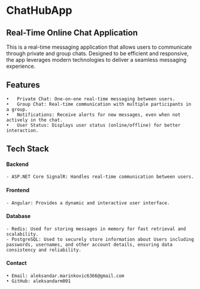 # ChatHubApp

## Real-Time Online Chat Application

This is a real-time messaging application that allows users to communicate through private and group chats. Designed to be efficient and responsive, the app leverages modern technologies to deliver a seamless messaging experience.

## Features
	•	Private Chat: One-on-one real-time messaging between users.
	•	Group Chat: Real-time communication with multiple participants in a group.
	•	Notifications: Receive alerts for new messages, even when not actively in the chat.
	•	User Status: Displays user status (online/offline) for better interaction.

## Tech Stack

#### Backend
	- ASP.NET Core SignalR: Handles real-time communication between users.

#### Frontend
	- Angular: Provides a dynamic and interactive user interface.

#### Database
	- Redis: Used for storing messages in memory for fast retrieval and scalability.
 	- PostgreSQL: Used to securely store information about Users including passwords, usernames, and other account details, ensuring data consistency and reliability.


#### Contact
	• Email: aleksandar.marinkovic6366@gmail.com
	• GitHub: aleksandarm001
